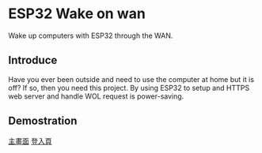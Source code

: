 # ESP32 Wake on wan
Wake up computers with ESP32 through the WAN.

## Introduce
Have you ever been outside and need to use the computer
at home but it is off? If so, then you need this project.
By using ESP32 to setup and HTTPS web server and handle WOL
request is power-saving.

## Demostration
<a href="https://yfhd-osu.github.io/ESP32-WOW/WebUI/index.html" target="_blank">主畫面</a>
<a href="https://yfhd-osu.github.io/ESP32-WOW/WebUI/login.html" target="_blank">登入頁</a>
